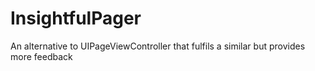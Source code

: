 # InsightfulPager
An alternative to UIPageViewController that fulfils a similar but provides more feedback
